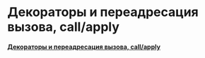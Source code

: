 # Декораторы и переадресация вызова, call/apply

#### [Декораторы и переадресация вызова, call/apply](https://learn.javascript.ru/call-apply-decorators)
